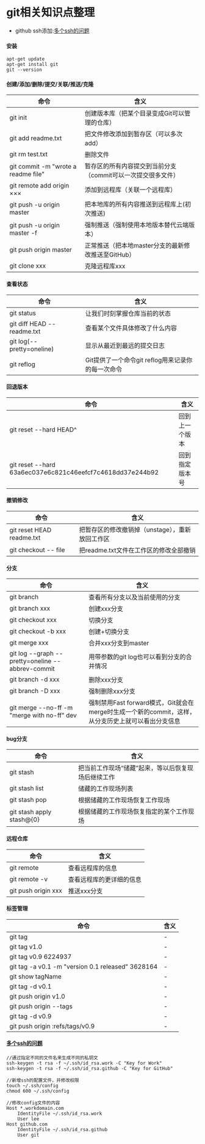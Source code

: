 # git相关知识点整理
- github ssh添加:[多个ssh的问题](http://www.bkjia.com/Androidjc/837965.html)

#### 安装
```
apt-get update
apt-get install git
git --version
```

#### 创建/添加/删除/提交/关联/推送/克隆
命令|含义
---|---
git init|创建版本库（把某个目录变成Git可以管理的仓库）
git add readme.txt|把文件修改添加到暂存区（可以多次add）
git rm test.txt|删除文件
git commit -m "wrote a readme file"|暂存区的所有内容提交到当前分支（commit可以一次提交很多文件）
git remote add origin ×××|添加到远程库（关联一个远程库）
git push -u origin master|把本地库的所有内容推送到远程库上(初次推送)
git push -u origin master -f|强制推送（强制使用本地版本替代云端版本）
git push origin master|正常推送（把本地master分支的最新修改推送至GitHub）
git clone xxx|克隆远程库xxx
#### 查看状态
命令|含义
---|---
git status|让我们时刻掌握仓库当前的状态
git diff HEAD -- readme.txt|查看某个文件具体修改了什么内容
git log(--pretty=oneline)|显示从最近到最远的提交日志
git reflog|Git提供了一个命令git reflog用来记录你的每一次命令
#### 回退版本
命令|含义
---|---
git reset --hard HEAD^|回到上一个版本
git reset --hard 63a6ec037e6c821c46eefcf7c4618dd37e244b92|回到指定版本号
#### 撤销修改
命令|含义
---|---
git reset HEAD readme.txt|把暂存区的修改撤销掉（unstage），重新放回工作区
git checkout -- file|把readme.txt文件在工作区的修改全部撤销
#### 分支
命令|含义
---|---
git branch|查看所有分支以及当前使用的分支
git branch xxx|创建xxx分支
git checkout xxx|切换分支
git checkout -b xxx|创建+切换分支
git merge xxx|合并xxx分支到master
 git log --graph --pretty=oneline --abbrev-commit|用带参数的git log也可以看到分支的合并情况
git branch -d xxx|删除xxx分支
git branch -D xxx|强制删除xxx分支
git merge --no-ff -m "merge with no-ff" dev|强制禁用Fast forward模式，Git就会在merge时生成一个新的commit，这样，从分支历史上就可以看出分支信息
#### bug分支
命令|含义
---|---
git stash|把当前工作现场“储藏”起来，等以后恢复现场后继续工作
git stash list|储藏的工作现场列表
git stash pop|根据储藏的工作现场恢复工作现场
git stash apply stash@{0}|根据储藏的工作现场恢复指定的某个工作现场
#### 远程仓库
命令|含义
---|---
git remote|查看远程库的信息
git remote -v|查看远程库的更详细的信息
git push origin xxx|推送xxx分支
#### 标签管理
命令|含义
---|---
git tag|-
git tag v1.0|-
git tag v0.9 6224937|-
git tag -a v0.1 -m "version 0.1 released" 3628164|-
git show tagName|-
git tag -d v0.1|-
git push origin v1.0|-
git push origin --tags|-
git tag -d v0.9|-
git push origin :refs/tags/v0.9|-

#### [多个ssh的问题](http://www.bkjia.com/Androidjc/837965.html)
```
//通过指定不同的文件名来生成不同的私钥文
ssh-keygen -t rsa -f ~/.ssh/id_rsa.work -C "Key for Work"
ssh-keygen -t rsa -f ~/.ssh/id_rsa.github -C "Key for GitHub"

//新增ssh的配置文件，并修改权限
touch ~/.ssh/config
chmod 600 ~/.ssh/config

//修改config文件的内容
Host *.workdomain.com
    IdentityFile ~/.ssh/id_rsa.work
    User lee
Host github.com
    IdentityFile ~/.ssh/id_rsa.github
    User git
```

